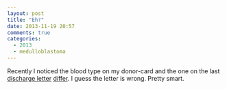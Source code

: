 ```yaml
---
layout: post
title: "Eh?"
date: 2013-11-19 20:57
comments: true
categories:
  - 2013
  - medulloblastoma
---
```

Recently I noticed the blood type on my donor-card and the one on the last
[discharge letter][letter] [differ][differ]. I guess the letter is wrong.
Pretty smart.

[differ]: /data/images/eh.jpg
[letter]: /data/mirror/arztbrief_chemo.pdf
